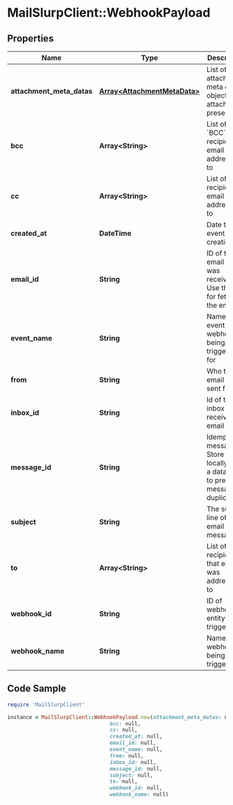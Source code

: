 # MailSlurpClient::WebhookPayload

## Properties

Name | Type | Description | Notes
------------ | ------------- | ------------- | -------------
**attachment_meta_datas** | [**Array&lt;AttachmentMetaData&gt;**](AttachmentMetaData) | List of attachment meta data objects if attachments present | [optional] 
**bcc** | **Array&lt;String&gt;** | List of &#x60;BCC&#x60; recipients email was addressed to | [optional] 
**cc** | **Array&lt;String&gt;** | List of &#x60;CC&#x60; recipients email was addressed to | [optional] 
**created_at** | **DateTime** | Date time of event creation | [optional] 
**email_id** | **String** | ID of the email that was received. Use this ID for fetching the email | [optional] 
**event_name** | **String** | Name of the event type webhook is being triggered for | [optional] 
**from** | **String** | Who the email was sent from | [optional] 
**inbox_id** | **String** | Id of the inbox that receive an email | [optional] 
**message_id** | **String** | Idempotent message ID. Store this ID locally or in a database to prevent message duplication. | [optional] 
**subject** | **String** | The subject line of the email message | [optional] 
**to** | **Array&lt;String&gt;** | List of &#x60;To&#x60; recipients that email was addressed to | [optional] 
**webhook_id** | **String** | ID of webhook entity being triggered | [optional] 
**webhook_name** | **String** | Name of the webhook being triggered | [optional] 

## Code Sample

```ruby
require 'MailSlurpClient'

instance = MailSlurpClient::WebhookPayload.new(attachment_meta_datas: null,
                                 bcc: null,
                                 cc: null,
                                 created_at: null,
                                 email_id: null,
                                 event_name: null,
                                 from: null,
                                 inbox_id: null,
                                 message_id: null,
                                 subject: null,
                                 to: null,
                                 webhook_id: null,
                                 webhook_name: null)
```


